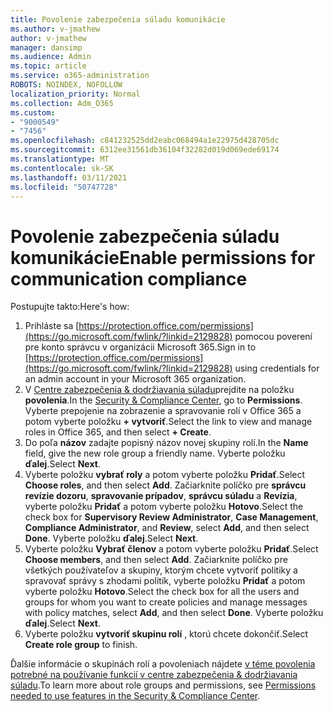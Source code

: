 ```yaml
---
title: Povolenie zabezpečenia súladu komunikácie
ms.author: v-jmathew
author: v-jmathew
manager: dansimp
ms.audience: Admin
ms.topic: article
ms.service: o365-administration
ROBOTS: NOINDEX, NOFOLLOW
localization_priority: Normal
ms.collection: Adm_O365
ms.custom:
- "9000549"
- "7456"
ms.openlocfilehash: c841232525dd2eabc068494a1e22975d428705dc
ms.sourcegitcommit: 6312ee31561db36104f32282d019d069ede69174
ms.translationtype: MT
ms.contentlocale: sk-SK
ms.lasthandoff: 03/11/2021
ms.locfileid: "50747728"
---
```

# <a name="enable-permissions-for-communication-compliance"></a><span data-ttu-id="2d3d5-102">Povolenie zabezpečenia súladu komunikácie</span><span class="sxs-lookup"><span data-stu-id="2d3d5-102">Enable permissions for communication compliance</span></span>

<span data-ttu-id="2d3d5-103">Postupujte takto:</span><span class="sxs-lookup"><span data-stu-id="2d3d5-103">Here's how:</span></span>

1. <span data-ttu-id="2d3d5-104">Prihláste sa [https://protection.office.com/permissions](https://go.microsoft.com/fwlink/?linkid=2129828) pomocou poverení pre konto správcu v organizácii Microsoft 365.</span><span class="sxs-lookup"><span data-stu-id="2d3d5-104">Sign in to [https://protection.office.com/permissions](https://go.microsoft.com/fwlink/?linkid=2129828) using credentials for an admin account in your Microsoft 365 organization.</span></span>
2. <span data-ttu-id="2d3d5-105">V [Centre zabezpečenia & dodržiavania súladu](https://go.microsoft.com/fwlink/?linkid=2101341)prejdite na položku **povolenia**.</span><span class="sxs-lookup"><span data-stu-id="2d3d5-105">In the [Security & Compliance Center](https://go.microsoft.com/fwlink/?linkid=2101341), go to **Permissions**.</span></span> <span data-ttu-id="2d3d5-106">Vyberte prepojenie na zobrazenie a spravovanie rolí v Office 365 a potom vyberte položku **\+ vytvoriť**.</span><span class="sxs-lookup"><span data-stu-id="2d3d5-106">Select the link to view and manage roles in Office 365, and then select **\+ Create**.</span></span>
3. <span data-ttu-id="2d3d5-107">Do poľa **názov** zadajte popisný názov novej skupiny rolí.</span><span class="sxs-lookup"><span data-stu-id="2d3d5-107">In the **Name** field, give the new role group a friendly name.</span></span> <span data-ttu-id="2d3d5-108">Vyberte položku **ďalej**.</span><span class="sxs-lookup"><span data-stu-id="2d3d5-108">Select **Next**.</span></span>
4. <span data-ttu-id="2d3d5-109">Vyberte položku **vybrať roly** a potom vyberte položku **Pridať**.</span><span class="sxs-lookup"><span data-stu-id="2d3d5-109">Select **Choose roles**, and then select **Add**.</span></span> <span data-ttu-id="2d3d5-110">Začiarknite políčko pre **správcu revízie dozoru**, **spravovanie prípadov**, **správcu súladu** a **Revízia**, vyberte položku **Pridať** a potom vyberte položku **Hotovo**.</span><span class="sxs-lookup"><span data-stu-id="2d3d5-110">Select the check box for **Supervisory Review Administrator**, **Case Management**, **Compliance Administrator**, and **Review**, select **Add**, and then select **Done**.</span></span> <span data-ttu-id="2d3d5-111">Vyberte položku **ďalej**.</span><span class="sxs-lookup"><span data-stu-id="2d3d5-111">Select **Next**.</span></span>
5. <span data-ttu-id="2d3d5-112">Vyberte položku **Vybrať členov** a potom vyberte položku **Pridať**.</span><span class="sxs-lookup"><span data-stu-id="2d3d5-112">Select **Choose members**, and then select **Add**.</span></span> <span data-ttu-id="2d3d5-113">Začiarknite políčko pre všetkých používateľov a skupiny, ktorým chcete vytvoriť politiky a spravovať správy s zhodami politík, vyberte položku **Pridať** a potom vyberte položku **Hotovo**.</span><span class="sxs-lookup"><span data-stu-id="2d3d5-113">Select the check box for all the users and groups for whom you want to create policies and manage messages with policy matches, select **Add**, and then select **Done**.</span></span> <span data-ttu-id="2d3d5-114">Vyberte položku **ďalej**.</span><span class="sxs-lookup"><span data-stu-id="2d3d5-114">Select **Next**.</span></span>
6. <span data-ttu-id="2d3d5-115">Vyberte položku **vytvoriť skupinu rolí** , ktorú chcete dokončiť.</span><span class="sxs-lookup"><span data-stu-id="2d3d5-115">Select **Create role group** to finish.</span></span>

<span data-ttu-id="2d3d5-116">Ďalšie informácie o skupinách rolí a povoleniach nájdete [v téme povolenia potrebné na používanie funkcií v centre zabezpečenia & dodržiavania súladu](https://go.microsoft.com/fwlink/?linkid=2114184).</span><span class="sxs-lookup"><span data-stu-id="2d3d5-116">To learn more about role groups and permissions, see [Permissions needed to use features in the Security & Compliance Center](https://go.microsoft.com/fwlink/?linkid=2114184).</span></span>
